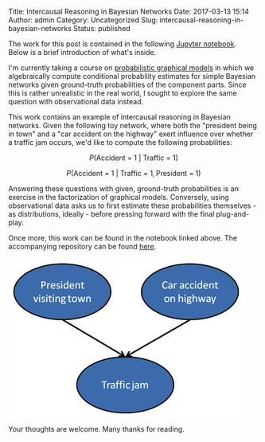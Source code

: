 Title: Intercausal Reasoning in Bayesian Networks
Date: 2017-03-13 15:14
Author: admin
Category: Uncategorized
Slug: intercausal-reasoning-in-bayesian-networks
Status: published

The work for this post is contained in the following [Jupyter notebook](http://nbviewer.jupyter.org/github/cavaunpeu/intercausal-reasoning/blob/master/intercausal_reasoning.ipynb). Below is a brief introduction of what's inside.

I'm currently taking a course on [probabilistic graphical models](https://www.coursera.org/learn/probabilistic-graphical-models) in which we algebraically compute conditional probability estimates for simple Bayesian networks given ground-truth probabilities of the component parts. Since this is rather unrealistic in the real world, I sought to explore the same question with observational data instead.

This work contains an example of intercausal reasoning in Bayesian networks. Given the following toy network, where both the "president being in town" and a "car accident on the highway" exert influence over whether a traffic jam occurs, we'd like to compute the following probabilities: 

$$P(\text{Accident = 1}\ |\ \text{Traffic = 1})$$

$$P(\text{Accident = 1}\ |\ \text{Traffic = 1}, \text{President = 1})$$

Answering these questions with given, ground-truth probabilities is an exercise in the factorization of graphical models. Conversely, using observational data asks us to first estimate these probabilities themselves - as distributions, ideally - before pressing forward with the final plug-and-play.

Once more, this work can be found in the notebook linked above. The accompanying repository can be found [here](https://github.com/cavaunpeu/intercausal-reasoning).

![](figures/simple_bayesian_network.png)

Your thoughts are welcome. Many thanks for reading.
